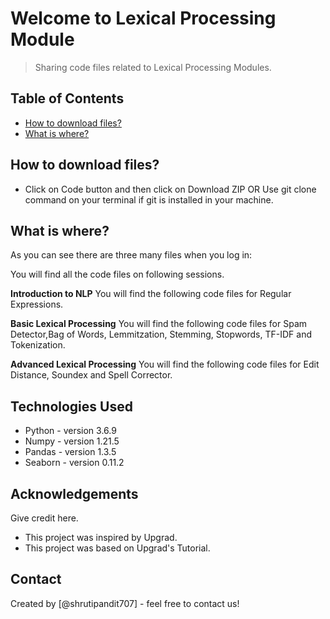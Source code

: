 # Welcome to Lexical Processing Module
> Sharing code files related to Lexical Processing Modules.

## Table of Contents
* [How to download files?](#general-information)
* [What is where?](#technologies-used)


<!-- You can include any other section that is pertinent to your problem -->

## How to download files?
-  Click on Code button and then click on Download ZIP OR Use git clone command on your terminal if git is installed in your machine.

## What is where?

As you can see there are three many files when you log in:

You will find all the code files on following sessions. 

**Introduction to NLP**
You will find the following code files for Regular Expressions.

**Basic Lexical Processing**
You will find the following code files for Spam Detector,Bag of Words, Lemmitzation, Stemming, Stopwords, TF-IDF and Tokenization.

**Advanced Lexical Processing**
You will find the following code files for Edit Distance, Soundex and Spell Corrector.



<!-- You don't have to answer all the questions - just the ones relevant to your project. -->


## Technologies Used
- Python - version 3.6.9
- Numpy - version 1.21.5
- Pandas - version 1.3.5
- Seaborn - version 0.11.2


<!-- As the libraries versions keep on changing, it is recommended to mention the version of library used in this project -->

## Acknowledgements
Give credit here.
- This project was inspired by Upgrad.
- This project was based on Upgrad's Tutorial.


## Contact
Created by [@shrutipandit707] - feel free to contact us!


<!-- Optional -->
<!-- ## License -->
<!-- This project is open source and available under the [... License](). -->

<!-- You don't have to include all sections - just the one's relevant to your project -->
